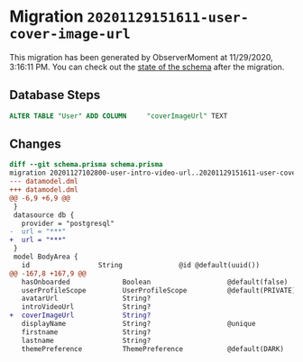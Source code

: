 # Migration `20201129151611-user-cover-image-url`

This migration has been generated by ObserverMoment at 11/29/2020, 3:16:11 PM.
You can check out the [state of the schema](./schema.prisma) after the migration.

## Database Steps

```sql
ALTER TABLE "User" ADD COLUMN     "coverImageUrl" TEXT
```

## Changes

```diff
diff --git schema.prisma schema.prisma
migration 20201127102800-user-intro-video-url..20201129151611-user-cover-image-url
--- datamodel.dml
+++ datamodel.dml
@@ -6,9 +6,9 @@
 }
 datasource db {
   provider = "postgresql"
-  url = "***"
+  url = "***"
 }
 model BodyArea {
   id                 String              @id @default(uuid())
@@ -167,8 +167,9 @@
   hasOnboarded             Boolean                   @default(false)
   userProfileScope         UserProfileScope          @default(PRIVATE)
   avatarUrl                String?
   introVideoUrl            String?
+  coverImageUrl            String?
   displayName              String?                   @unique
   firstname                String?
   lastname                 String?
   themePreference          ThemePreference           @default(DARK)
```


